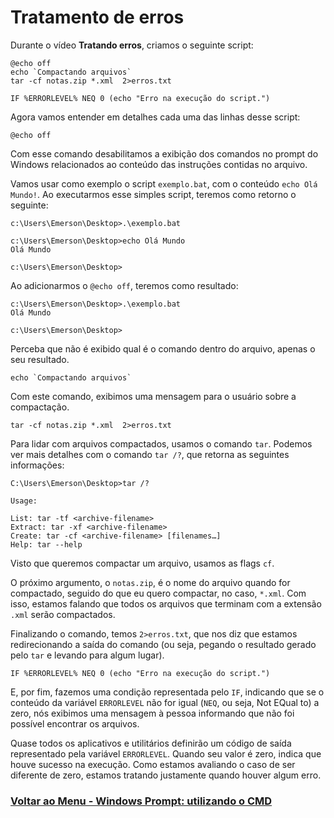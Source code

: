 # Tratamento de erros

Durante o vídeo **Tratando erros**, criamos o seguinte script:

```
@echo off
echo `Compactando arquivos`
tar -cf notas.zip *.xml  2>erros.txt

IF %ERRORLEVEL% NEQ 0 (echo "Erro na execução do script.")
```

Agora vamos entender em detalhes cada uma das linhas desse script:

```
@echo off
```

Com esse comando desabilitamos a exibição dos comandos no prompt do Windows relacionados ao conteúdo das instruções contidas no arquivo.

Vamos usar como exemplo o script `exemplo.bat`, com o conteúdo `echo Olá Mundo!`. Ao executarmos esse simples script, teremos como retorno o seguinte:

```
c:\Users\Emerson\Desktop>.\exemplo.bat

c:\Users\Emerson\Desktop>echo Olá Mundo
Olá Mundo

c:\Users\Emerson\Desktop>
```

Ao  adicionarmos o `@echo off`, teremos como resultado:

```
c:\Users\Emerson\Desktop>.\exemplo.bat
Olá Mundo

c:\Users\Emerson\Desktop>
```

Perceba que não é exibido qual é o comando dentro do arquivo, apenas o seu resultado.

```
echo `Compactando arquivos`
```

Com este comando, exibimos uma mensagem para o usuário sobre a compactação.

```
tar -cf notas.zip *.xml  2>erros.txt
```

Para lidar com arquivos compactados, usamos o comando `tar`. Podemos ver mais detalhes com o comando `tar /?`, que retorna as seguintes informações:

```
C:\Users\Emerson\Desktop>tar /? 

Usage:

List: tar -tf <archive-filename>
Extract: tar -xf <archive-filename>
Create: tar -cf <archive-filename> [filenames…]
Help: tar --help
```

Visto que queremos compactar um arquivo, usamos as flags `cf`.

O próximo argumento, o `notas.zip`, é o nome do arquivo quando for compactado, seguido do que eu quero compactar, no caso, `*.xml`. Com isso, estamos falando que todos os arquivos que terminam com a extensão `.xml` serão compactados.

Finalizando o comando, temos `2>erros.txt`, que nos diz que estamos redirecionando a saída do comando (ou seja, pegando o resultado gerado pelo `tar` e levando para algum lugar).

```
IF %ERRORLEVEL% NEQ 0 (echo "Erro na execução do script.")
```

E, por fim, fazemos uma condição representada pelo `IF`, indicando que se o conteúdo da variável `ERRORLEVEL` não for igual (`NEQ`, ou seja, Not EQual to) a zero, nós exibimos uma mensagem à pessoa informando que não foi possível encontrar os arquivos.

Quase todos os aplicativos e utilitários definirão um código de saída representado pela variável `ERRORLEVEL`. Quando seu valor é zero, indica que houve sucesso na execução. Como estamos avaliando o caso de ser diferente de zero, estamos tratando justamente quando houver algum erro.

### [Voltar ao Menu - Windows Prompt: utilizando o CMD](../menu.md)